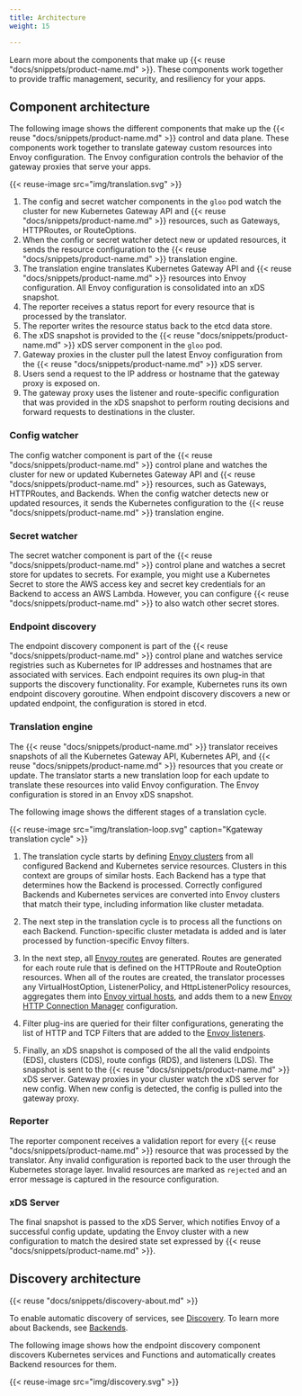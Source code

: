 ```yaml
---
title: Architecture
weight: 15

---
```


Learn more about the components that make up {{< reuse "docs/snippets/product-name.md" >}}. These components work together to provide traffic management, security, and resiliency for your apps.

## Component architecture

The following image shows the different components that make up the {{< reuse "docs/snippets/product-name.md" >}} control and data plane. These components work together to translate gateway custom resources into Envoy configuration. The Envoy configuration controls the behavior of the gateway proxies that serve your apps.

{{< reuse-image src="img/translation.svg" >}}

1. The config and secret watcher components in the `gloo` pod watch the cluster for new Kubernetes Gateway API and {{< reuse "docs/snippets/product-name.md" >}} resources, such as Gateways, HTTPRoutes, or RouteOptions.
2. When the config or secret watcher detect new or updated resources, it sends the resource configuration to the {{< reuse "docs/snippets/product-name.md" >}} translation engine. 
3. The translation engine translates Kubernetes Gateway API and {{< reuse "docs/snippets/product-name.md" >}} resources into Envoy configuration. All Envoy configuration is consolidated into an xDS snapshot. 
4. The reporter receives a status report for every resource that is processed by the translator. 
5. The reporter writes the resource status back to the etcd data store. 
6. The xDS snapshot is provided to the {{< reuse "docs/snippets/product-name.md" >}} xDS server component in the `gloo` pod. 
7. Gateway proxies in the cluster pull the latest Envoy configuration from the {{< reuse "docs/snippets/product-name.md" >}} xDS server.
8. Users send a request to the IP address or hostname that the gateway proxy is exposed on. 
9. The gateway proxy uses the listener and route-specific configuration that was provided in the xDS snapshot to perform routing decisions and forward requests to destinations in the cluster.


### Config watcher 

The config watcher component is part of the {{< reuse "docs/snippets/product-name.md" >}} control plane and watches the cluster for new or updated Kubernetes Gateway API and {{< reuse "docs/snippets/product-name.md" >}} resources, such as Gateways, HTTPRoutes, and Backends. When the config watcher detects new or updated resources, it sends the Kubernetes configuration to the {{< reuse "docs/snippets/product-name.md" >}} translation engine.

### Secret watcher

The secret watcher component is part of the {{< reuse "docs/snippets/product-name.md" >}} control plane and watches a secret store for updates to secrets. For example, you might use a Kubernetes Secret to store the AWS access key and secret key credentials for an Backend to access an AWS Lambda. However, you can configure {{< reuse "docs/snippets/product-name.md" >}} to also watch other secret stores.


### Endpoint discovery 

The endpoint discovery component is part of the {{< reuse "docs/snippets/product-name.md" >}} control plane and watches service registries such as Kubernetes for IP addresses and hostnames that are associated with services. Each endpoint requires its own plug-in that supports the discovery functionality. For example, Kubernetes runs its own endpoint discovery goroutine. When endpoint discovery discovers a new or updated endpoint, the configuration is stored in etcd.

### Translation engine

The {{< reuse "docs/snippets/product-name.md" >}} translator receives snapshots of all the Kubernetes Gateway API, Kubernetes API, and {{< reuse "docs/snippets/product-name.md" >}} resources that you create or update. The translator starts a new translation loop for each update to translate these resources into valid Envoy configuration. The Envoy configuration is stored in an Envoy xDS snapshot.  

The following image shows the different stages of a translation cycle. 

{{< reuse-image src="img/translation-loop.svg" caption="Kgateway translation cycle" >}}

1. The translation cycle starts by defining [Envoy clusters](https://www.envoyproxy.io/docs/envoy/latest/api-v3/config/cluster/v3/cluster.proto) from all configured Backend and Kubernetes service resources. Clusters in this context are groups of similar hosts. Each Backend has a type that determines how the Backend is processed. Correctly configured Backends and Kubernetes services are converted into Envoy clusters that match their type, including information like cluster metadata.

2. The next step in the translation cycle is to process all the functions on each Backend. Function-specific cluster metadata is added and is later processed by function-specific Envoy filters.

3. In the next step, all [Envoy routes](https://www.envoyproxy.io/docs/envoy/latest/api-v3/config/route/v3/route.proto) are generated. Routes are generated for each route rule that is defined on the HTTPRoute and RouteOption resources. When all of the routes are created, the translator processes any VirtualHostOption, ListenerPolicy, and HttpListenerPolicy resources, aggregates them into [Envoy virtual hosts](https://www.envoyproxy.io/docs/envoy/latest/api-v3/config/route/v3/route_components.proto#config-route-v3-virtualhost), and adds them to a new [Envoy HTTP Connection Manager](https://www.envoyproxy.io/docs/envoy/latest/intro/arch_overview/http/http_connection_management) configuration. 

4. Filter plug-ins are queried for their filter configurations, generating the list of HTTP and TCP Filters that are added to the [Envoy listeners](https://www.envoyproxy.io/docs/envoy/latest/configuration/listeners/listeners).

5. Finally, an xDS snapshot is composed of the all the valid endpoints (EDS), clusters (CDS), route configs (RDS), and listeners (LDS). The snapshot is sent to the {{< reuse "docs/snippets/product-name.md" >}} xDS server. Gateway proxies in your cluster watch the xDS server for new config. When new config is detected, the config is pulled into the gateway proxy. 

### Reporter

The reporter component receives a validation report for every {{< reuse "docs/snippets/product-name.md" >}} resource that was processed by the translator. Any invalid configuration is reported back to the user through the Kubernetes storage layer. Invalid resources are marked as `rejected` and an error message is captured in the resource configuration.  

### xDS Server

The final snapshot is passed to the xDS Server, which notifies Envoy of a successful config update, updating the Envoy cluster with a new configuration to match the desired state set expressed by {{< reuse "docs/snippets/product-name.md" >}}.


## Discovery architecture

{{< reuse "docs/snippets/discovery-about.md" >}}

To enable automatic discovery of services, see [Discovery](/docs/traffic-management/destination-types/backends/#discovery). To learn more about Backends, see [Backends](/docs/traffic-management/destination-types/backends/).

The following image shows how the endpoint discovery component discovers Kubernetes services and Functions and automatically creates Backend resources for them. 

{{< reuse-image src="img/discovery.svg" >}}

